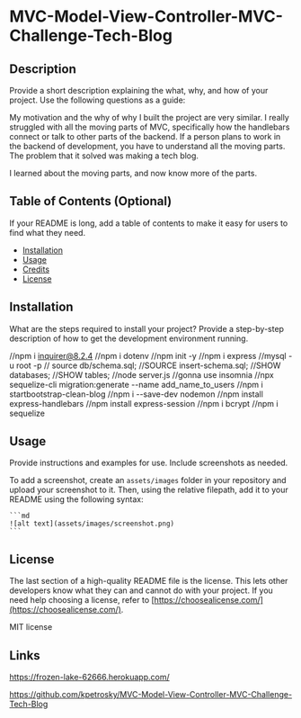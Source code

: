 # MVC-Model-View-Controller-MVC-Challenge-Tech-Blog



## Description

Provide a short description explaining the what, why, and how of your project. Use the following questions as a guide:

My motivation and the why of why I built the project are very similar. I really struggled with all the moving parts of MVC, specifically how the handlebars connect or talk to other parts of the backend. If a person plans to work in the backend of development, you have to understand all the moving parts.
The problem that it solved was making a tech blog. 

I learned about the moving parts, and now know more of the parts. 


## Table of Contents (Optional)

If your README is long, add a table of contents to make it easy for users to find what they need.

- [Installation](#installation)
- [Usage](#usage)
- [Credits](#credits)
- [License](#license)

## Installation

What are the steps required to install your project? Provide a step-by-step description of how to get the development environment running.

//npm i inquirer@8.2.4
//npm i dotenv 
//npm init -y
//npm i express
//mysql -u root -p
// source db/schema.sql;
//SOURCE insert-schema.sql;
//SHOW databases;
//SHOW tables;
//node server.js
//gonna use insomnia
//npx sequelize-cli migration:generate --name add_name_to_users
//npm i startbootstrap-clean-blog
//npm i --save-dev nodemon
//npm install express-handlebars
//npm install express-session
//npm i bcrypt
//npm i sequelize
## Usage

Provide instructions and examples for use. Include screenshots as needed.

To add a screenshot, create an `assets/images` folder in your repository and upload your screenshot to it. Then, using the relative filepath, add it to your README using the following syntax:

    ```md
    ![alt text](assets/images/screenshot.png)
    ```

## License

The last section of a high-quality README file is the license. This lets other developers know what they can and cannot do with your project. If you need help choosing a license, refer to [https://choosealicense.com/](https://choosealicense.com/).

MIT license

## Links
https://frozen-lake-62666.herokuapp.com/

https://github.com/kpetrosky/MVC-Model-View-Controller-MVC-Challenge-Tech-Blog
